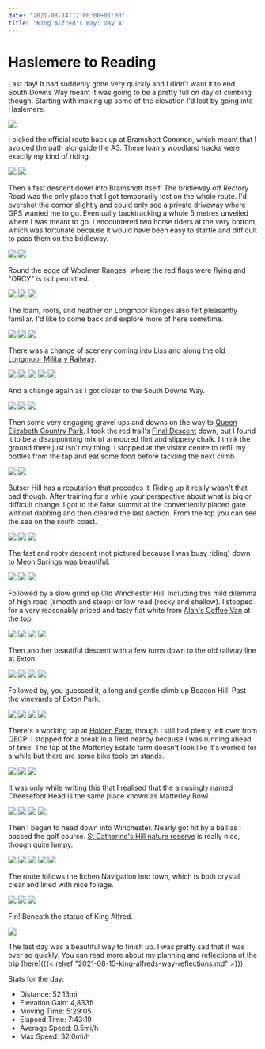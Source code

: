 ```yaml
---
date: "2021-08-14T12:00:00+01:00"
title: "King Alfred's Way: Day 4"
---
```


# Haslemere to Reading

Last day! It had suddenly gone very quickly and I didn't want it to end. South Downs Way meant it was going to be a pretty full on day of climbing though. Starting with making up some of the elevation I'd lost by going into Haslemere.

![](/images/kaw4-haslemere-climb.jpg)

I picked the official route back up at Bramshott Common, which meant that I avoided the path alongside the A3. These loamy woodland tracks were exactly my kind of riding.

![](/images/kaw4-bramshott-trails1.jpg)
![](/images/kaw4-bramshott-trails2.jpg)

Then a fast descent down into Bramshott itself. The bridleway off Rectory Road was the only place that I got temporarily lost on the whole route. I'd overshot the corner slightly and could only see a private driveway where GPS wanted me to go. Eventually backtracking a whole 5 metres unveiled where I was meant to go. I encountered two horse riders at the very bottom, which was fortunate because it would have been easy to startle and difficult to pass them on the bridleway.

![](/images/kaw4-bramshott-descent1.jpg)
![](/images/kaw4-bramshott-descent2.jpg)

Round the edge of Woolmer Ranges, where the red flags were flying and "ORCY" is not permitted.

![](/images/kaw4-woolmer-trees.jpg)
![](/images/kaw4-woolmer-flag.jpg)
![](/images/kaw4-woolmer-sign.jpg)

The loam, roots, and heather on Longmoor Ranges also felt pleasantly familiar. I'd like to come back and explore more of here sometime.

![](/images/kaw4-longmoor-sign.jpg)
![](/images/kaw4-longmoor-trail.jpg)
![](/images/kaw4-longmoor-heather.jpg)

There was a change of scenery coming into Liss and along the old [Longmoor Military Railway](https://en.wikipedia.org/wiki/Longmoor_Military_Railway).

![](/images/kaw4-liss-junction.jpg)
![](/images/kaw4-liss-pond.jpg)
![](/images/kaw4-liss-bridge.jpg)
![](/images/kaw4-liss-trees.jpg)
![](/images/kaw4-liss-bogie.jpg)

And a change again as I got closer to the South Downs Way.

![](/images/kaw4-crop-field.jpg)
![](/images/kaw4-conveyor.jpg)
![](/images/kaw4-south-harting.jpg)

Then some very engaging gravel ups and downs on the way to [Queen Elizabeth Country Park](https://qecptrailcollective.co.uk/). I took the red trail's [Final Descent](https://www.trailforks.com/trails/final-descent-38973/) down, but I found it to be a disappointing mix of armoured flint and slippery chalk. I think the ground there just isn't my thing. I stopped at the visitor centre to refill my bottles from the tap and eat some food before tackling the next climb.

![](/images/kaw4-stone-sheep.jpg)
![](/images/kaw4-qecp-red.jpg)

Butser Hill has a reputation that precedes it. Riding up it really wasn't that bad though. After training for a while your perspective about what is big or difficult change. I got to the false summit at the conveniently placed gate without dabbing and then cleared the last section. From the top you can see the sea on the south coast.

![](/images/kaw4-butser-bottom.jpg)
![](/images/kaw4-butser-gate.jpg)
![](/images/kaw4-butser-top.jpg)

The fast and rooty descent (not pictured because I was busy riding) down to Meon Springs was beautiful.

![](/images/kaw4-meon-springs1.jpg)
![](/images/kaw4-meon-springs2.jpg)
![](/images/kaw4-meon-springs3.jpg)

Followed by a slow grind up Old Winchester Hill. Including this mild dilemma of high road (smooth and steep) or low road (rocky and shallow). I stopped for a very reasonably priced and tasty flat white from [Alan's Coffee Van](https://www.facebook.com/pages/category/Caterer/Alans-coffee-253730515541795/) at the top.

![](/images/kaw4-old-winchester1.jpg)
![](/images/kaw4-old-winchester2.jpg)
![](/images/kaw4-old-winchester3.jpg)
![](/images/kaw4-old-winchester4.jpg)

Then another beautiful descent with a few turns down to the old railway line at Exton.

![](/images/kaw4-exton1.jpg)
![](/images/kaw4-exton2.jpg)
![](/images/kaw4-exton3.jpg)
![](/images/kaw4-exton4.jpg)

Followed by, you guessed it, a long and gentle climb up Beacon Hill. Past the vineyards of Exton Park.

![](/images/kaw4-millennium-tree.jpg)
![](/images/kaw4-exton-park1.jpg)
![](/images/kaw4-exton-park2.jpg)
![](/images/kaw4-beacon-hill.jpg)

There's a working tap at [Holden Farm](https://www.holdenfarm.co.uk/), though I still had plenty left over from QECP. I stopped for a break in a field nearby because I was running ahead of time. The tap at the Matterley Estate farm doesn't look like it's worked for a while but there are some bike tools on stands.

![](/images/kaw4-holden-farm.jpg)
![](/images/kaw4-matterley-farm.jpg)
![](/images/kaw4-tool-station.jpg)

It was only while writing this that I realised that the amusingly named Cheesefoot Head is the same place known as Matterley Bowl.

![](/images/kaw4-cheesefoot-trees1.jpg)
![](/images/kaw4-cheesefoot-trees2.jpg)
![](/images/kaw4-cheesefoot-head.jpg)
![](/images/kaw4-cheesefoot-sign.jpg)

Then I began to head down into Winchester. Nearly got hit by a ball as I passed the golf course. [St Catherine's Hill nature reserve](https://www.hiwwt.org.uk/nature-reserves/st-catherines-hill-nature-reserve) is really nice, though quite lumpy.

![](/images/kaw4-winchester-field.jpg)
![](/images/kaw4-golf.jpg)
![](/images/kaw4-winchester-distance.jpg)
![](/images/kaw4-m3.jpg)
![](/images/kaw4-st-catherines-hill.jpg)

The route follows the Itchen Navigation into town, which is both crystal clear and lined with nice foliage.

![](/images/kaw4-itchen1.jpg)
![](/images/kaw4-itchen2.jpg)
![](/images/kaw4-itchen3.jpg)

Fin! Beneath the statue of King Alfred.

![](/images/kaw4-statue.jpg)

The last day was a beautiful way to finish up. I was pretty sad that it was over so quickly. You can read more about my planning and reflections of the trip [here]({{< relref "2021-08-15-king-alfreds-way-reflections.md" >}}).

Stats for the day:

- Distance: 52.13mi
- Elevation Gain: 4,833ft
- Moving Time: 5:29:05
- Elapsed Time: 7:43:19
- Average Speed: 9.5mi/h	
- Max Speed: 32.0mi/h
